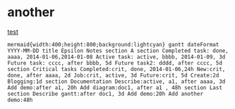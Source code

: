 # another

[test](test.md)


```mermaid{width:400;height:800;background:lightcyan} gantt dateFormat YYYY-MM-DD title Epsilon Notes section A section Completed task: done, aaaa, 2014-01-06,2014-01-08 Active task: active, bbbb, 2014-01-09, 3d Future task: cccc, after bbbb, 5d Future task2: dddd, after cccc, 5d section Critical tasks Completed:crit, done, 2014-01-06,24h New:crit, done, after aaaa, 2d Job:crit, active, 3d Future:crit, 5d Create:2d Blogging:1d section Documentation Describe:active, a1, after aaaa, 3d Add demo:after a1, 20h Add diagram:doc1, after a1 , 48h section Last section Describe gantt:after doc1, 3d Add demo:20h Add another demo:48h ```